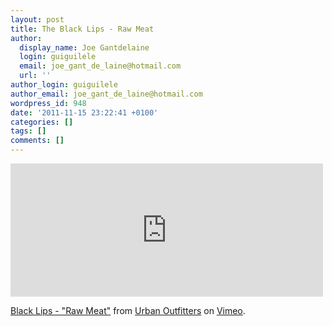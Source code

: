 ```yaml
---
layout: post
title: The Black Lips - Raw Meat
author:
  display_name: Joe Gantdelaine
  login: guiguilele
  email: joe_gant_de_laine@hotmail.com
  url: ''
author_login: guiguilele
author_email: joe_gant_de_laine@hotmail.com
wordpress_id: 948
date: '2011-11-15 23:22:41 +0100'
categories: []
tags: []
comments: []
---
```

<iframe src="http://player.vimeo.com/video/31847710?title=0&amp;byline=0&amp;portrait=0" width="500" height="213" frameborder="0" webkitAllowFullScreen allowFullScreen></iframe><p><a href="http://vimeo.com/31847710">Black Lips - "Raw Meat"</a> from <a href="http://vimeo.com/urbanoutfitters">Urban Outfitters</a> on <a href="http://vimeo.com">Vimeo</a>.</p>
